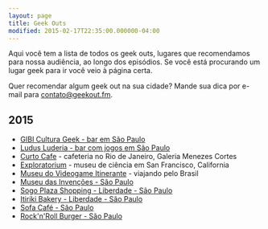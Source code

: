 ```yaml
---
layout: page
title: Geek Outs
modified: 2015-02-17T22:35:00.000000-04:00
---
```


Aqui você tem a lista de todos os geek outs, lugares que recomendamos para nossa audiência, ao longo dos episódios. Se você está procurando um lugar geek para ir você veio à página certa.

Quer recomendar algum geek out na sua cidade? Mande sua dica por e-mail para [contato@geekout.fm](mailto:contato@geekout.fm).

## 2015
* [GIBI Cultura Geek - bar em São Paulo](http://www.gibiculturageek.com/)
* [Ludus Luderia - bar com jogos em São Paulo](http://www.ludusluderia.com.br/)
* [Curto Cafe](https://www.facebook.com/curtocafe) - cafeteria no Rio de Janeiro, Galeria Menezes Cortes
* [Exploratorium](http://exploratorium.edu/) - museu de ciência em San Francisco, California
* [Museu do Videogame Itinerante](https://www.facebook.com/museudovideogameitinerante/timeline) - viajando pelo Brasil
* [Museu das Invenções - São Paulo](http://www.museudasinvencoes.com.br/)
* [Sogo Plaza Shopping - Liberdade - São Paulo](https://foursquare.com/v/sogo-plaza-shopping/4b646342f964a5203caf2ae3)
* [Itiriki Bakery - Liberdade - São Paulo](http://bakeryitiriki.com/)
* [Sofa Café - São Paulo](http://sofacafe.com.br/)
* [Rock'n'Roll Burger - São Paulo](http://www.rocknrollburger.com.br/)
